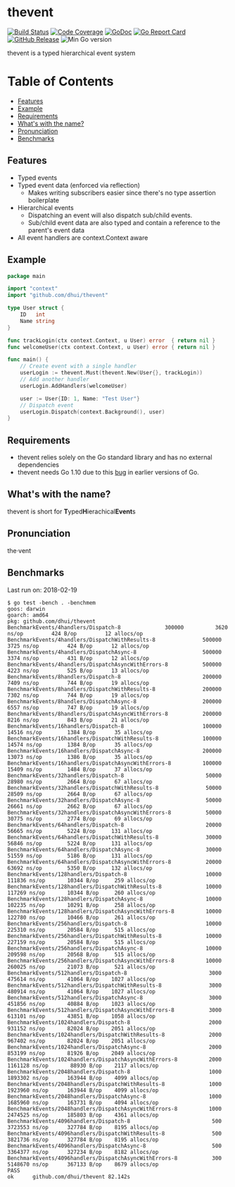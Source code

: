 # thevent
[![Build Status](https://img.shields.io/travis/dhui/thevent/master.svg)](https://travis-ci.org/dhui/thevent) [![Code Coverage](https://img.shields.io/codecov/c/github/dhui/thevent.svg)](https://codecov.io/gh/dhui/thevent) [![GoDoc](https://godoc.org/github.com/dhui/thevent?status.svg)](https://godoc.org/github.com/dhui/thevent) [![Go Report Card](https://goreportcard.com/badge/github.com/dhui/thevent)](https://goreportcard.com/report/github.com/dhui/thevent) [![GitHub Release](https://img.shields.io/github/release/dhui/thevent/all.svg)](https://github.com/dhui/thevent/releases)
![Min Go version](https://img.shields.io/badge/Go-1.10%2B-brightgreen.svg)

thevent is a typed hierarchical event system

# Table of Contents
<!-- TOC depthFrom:2 -->

- [Features](#features)
- [Example](#example)
- [Requirements](#requirements)
- [What's with the name?](#whats-with-the-name)
- [Pronunciation](#pronunciation)
- [Benchmarks](#benchmarks)

<!-- /TOC -->

## Features
* Typed events
* Typed event data (enforced via reflection)
    * Makes writing subscribers easier since there's no type assertion boilerplate
* Hierarchical events
    * Dispatching an event will also dispatch sub/child events.
    * Sub/child event data are also typed and contain a reference to the parent's event data
* All event handlers are context.Context aware

## Example
```go
package main

import "context"
import "github.com/dhui/thevent"

type User struct {
    ID   int
    Name string
}

func trackLogin(ctx context.Context, u User) error  { return nil }
func welcomeUser(ctx context.Context, u User) error { return nil }

func main() {
    // Create event with a single handler
    userLogin := thevent.Must(thevent.New(User{}, trackLogin))
    // Add another handler
    userLogin.AddHandlers(welcomeUser)

    user := User{ID: 1, Name: "Test User"}
    // Dispatch event
    userLogin.Dispatch(context.Background(), user)
}
```

## Requirements
* thevent relies solely on the Go standard library and has no external dependencies
* thevent needs Go 1.10 due to this [bug](https://github.com/golang/go/issues/21122) in earlier versions of Go.

## What's with the name?
thevent is short for **T**yped**H**ierachical**Event**s

## Pronunciation
the·vent

## Benchmarks
Last run on: 2018-02-19
```shell
$ go test -bench . -benchmem
goos: darwin
goarch: amd64
pkg: github.com/dhui/thevent
BenchmarkEvents/4handlers/Dispatch-8         	  300000	      3620 ns/op	     424 B/op	      12 allocs/op
BenchmarkEvents/4handlers/DispatchWithResults-8         	  500000	      3725 ns/op	     424 B/op      12 allocs/op
BenchmarkEvents/4handlers/DispatchAsync-8               	  500000	      3374 ns/op	     431 B/op      12 allocs/op
BenchmarkEvents/4handlers/DispatchAsyncWithErrors-8     	  500000	      4223 ns/op	     525 B/op      13 allocs/op
BenchmarkEvents/8handlers/Dispatch-8                    	  200000	      7409 ns/op	     744 B/op      19 allocs/op
BenchmarkEvents/8handlers/DispatchWithResults-8         	  200000	      7302 ns/op	     744 B/op      19 allocs/op
BenchmarkEvents/8handlers/DispatchAsync-8               	  200000	      6557 ns/op	     747 B/op      19 allocs/op
BenchmarkEvents/8handlers/DispatchAsyncWithErrors-8     	  200000	      8216 ns/op	     843 B/op      21 allocs/op
BenchmarkEvents/16handlers/Dispatch-8                   	  100000	     14516 ns/op	    1384 B/op      35 allocs/op
BenchmarkEvents/16handlers/DispatchWithResults-8        	  100000	     14574 ns/op	    1384 B/op      35 allocs/op
BenchmarkEvents/16handlers/DispatchAsync-8              	  200000	     13073 ns/op	    1386 B/op      35 allocs/op
BenchmarkEvents/16handlers/DispatchAsyncWithErrors-8    	  100000	     15409 ns/op	    1484 B/op      37 allocs/op
BenchmarkEvents/32handlers/Dispatch-8                   	   50000	     28980 ns/op	    2664 B/op      67 allocs/op
BenchmarkEvents/32handlers/DispatchWithResults-8        	   50000	     28509 ns/op	    2664 B/op      67 allocs/op
BenchmarkEvents/32handlers/DispatchAsync-8              	   50000	     26661 ns/op	    2662 B/op      67 allocs/op
BenchmarkEvents/32handlers/DispatchAsyncWithErrors-8    	   50000	     30775 ns/op	    2774 B/op      69 allocs/op
BenchmarkEvents/64handlers/Dispatch-8                   	   20000	     56665 ns/op	    5224 B/op     131 allocs/op
BenchmarkEvents/64handlers/DispatchWithResults-8        	   30000	     56846 ns/op	    5224 B/op     131 allocs/op
BenchmarkEvents/64handlers/DispatchAsync-8              	   30000	     51559 ns/op	    5186 B/op     131 allocs/op
BenchmarkEvents/64handlers/DispatchAsyncWithErrors-8    	   20000	     63692 ns/op	    5350 B/op     132 allocs/op
BenchmarkEvents/128handlers/Dispatch-8                  	   10000	    111836 ns/op	   10344 B/op     259 allocs/op
BenchmarkEvents/128handlers/DispatchWithResults-8       	   10000	    117269 ns/op	   10344 B/op     260 allocs/op
BenchmarkEvents/128handlers/DispatchAsync-8             	   10000	    102235 ns/op	   10291 B/op     258 allocs/op
BenchmarkEvents/128handlers/DispatchAsyncWithErrors-8   	   10000	    122780 ns/op	   10466 B/op     261 allocs/op
BenchmarkEvents/256handlers/Dispatch-8                  	   10000	    225310 ns/op	   20584 B/op     515 allocs/op
BenchmarkEvents/256handlers/DispatchWithResults-8       	   10000	    227159 ns/op	   20584 B/op     515 allocs/op
BenchmarkEvents/256handlers/DispatchAsync-8             	   10000	    209598 ns/op	   20568 B/op     515 allocs/op
BenchmarkEvents/256handlers/DispatchAsyncWithErrors-8   	   10000	    260025 ns/op	   21073 B/op     521 allocs/op
BenchmarkEvents/512handlers/Dispatch-8                  	    3000	    475614 ns/op	   41064 B/op    1027 allocs/op
BenchmarkEvents/512handlers/DispatchWithResults-8       	    3000	    480914 ns/op	   41064 B/op    1027 allocs/op
BenchmarkEvents/512handlers/DispatchAsync-8             	    3000	    451856 ns/op	   40884 B/op    1023 allocs/op
BenchmarkEvents/512handlers/DispatchAsyncWithErrors-8   	    3000	    613101 ns/op	   43851 B/op    1058 allocs/op
BenchmarkEvents/1024handlers/Dispatch-8                 	    2000	    931152 ns/op	   82024 B/op    2051 allocs/op
BenchmarkEvents/1024handlers/DispatchWithResults-8      	    2000	    967402 ns/op	   82024 B/op    2051 allocs/op
BenchmarkEvents/1024handlers/DispatchAsync-8            	    2000	    853199 ns/op	   81926 B/op    2049 allocs/op
BenchmarkEvents/1024handlers/DispatchAsyncWithErrors-8  	    2000	   1161128 ns/op	   88930 B/op    2117 allocs/op
BenchmarkEvents/2048handlers/Dispatch-8                 	    1000	   1893302 ns/op	  163944 B/op    4099 allocs/op
BenchmarkEvents/2048handlers/DispatchWithResults-8      	    1000	   1923960 ns/op	  163944 B/op    4099 allocs/op
BenchmarkEvents/2048handlers/DispatchAsync-8            	    1000	   1685960 ns/op	  163731 B/op    4094 allocs/op
BenchmarkEvents/2048handlers/DispatchAsyncWithErrors-8  	    1000	   2474525 ns/op	  185803 B/op    4361 allocs/op
BenchmarkEvents/4096handlers/Dispatch-8                 	     500	   3723553 ns/op	  327784 B/op    8195 allocs/op
BenchmarkEvents/4096handlers/DispatchWithResults-8      	     500	   3821736 ns/op	  327784 B/op    8195 allocs/op
BenchmarkEvents/4096handlers/DispatchAsync-8            	     500	   3364377 ns/op	  327234 B/op    8182 allocs/op
BenchmarkEvents/4096handlers/DispatchAsyncWithErrors-8  	     300	   5148670 ns/op	  367133 B/op    8679 allocs/op
PASS
ok  	github.com/dhui/thevent	82.142s
```